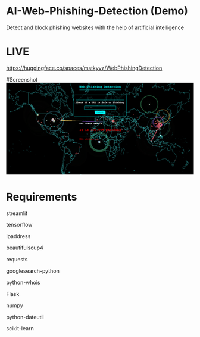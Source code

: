 # AI-Web-Phishing-Detection (Demo)
Detect and block phishing websites with the help of artificial intelligence

# LIVE
https://huggingface.co/spaces/mstkyvz/WebPhishingDetection

#Screenshot
![Screenshot](image.png)

# Requirements
streamlit

tensorflow

ipaddress

beautifulsoup4

requests

googlesearch-python

python-whois

Flask

numpy

python-dateutil

scikit-learn

